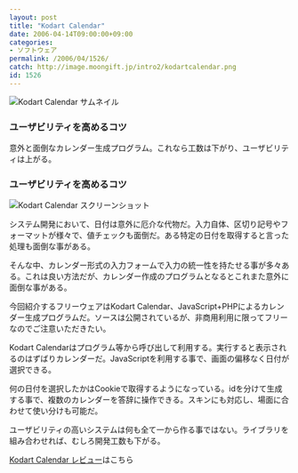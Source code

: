 ```yaml
---
layout: post
title: "Kodart Calendar"
date: 2006-04-14T09:00:00+09:00
categories:
- ソフトウェア
permalink: /2006/04/1526/
catch: http://image.moongift.jp/intro2/kodartcalendar.png
id: 1526
---
```

 ![Kodart Calendar サムネイル](http://image.moongift.jp/intro2/kodartcalendar.t.png "Kodart Calendar サムネイル")
  

### ユーザビリティを高めるコツ
  
意外と面倒なカレンダー生成プログラム。これなら工数は下がり、ユーザビリティは上がる。  
<!--more-->  

### ユーザビリティを高めるコツ
  

![Kodart Calendar スクリーンショット](http://image.moongift.jp/intro2/kodartcalendar.png "Kodart Calendar スクリーンショット")

  

システム開発において、日付は意外に厄介な代物だ。入力自体、区切り記号やフォーマットが様々で、値チェックも面倒だ。ある特定の日付を取得すると言った処理も面倒な事がある。

  

そんな中、カレンダー形式の入力フォームで入力の統一性を持たせる事が多々ある。これは良い方法だが、カレンダー作成のプログラムとなるとこれまた意外に面倒な事がある。

  

今回紹介するフリーウェアはKodart Calendar、JavaScript+PHPによるカレンダー生成プログラムだ。ソースは公開されているが、非商用利用に限ってフリーなのでご注意いただきたい。

  

Kodart Calendarはプログラム等から呼び出して利用する。実行すると表示されるのはずばりカレンダーだ。JavaScriptを利用する事で、画面の偏移なく日付が選択できる。

  

何の日付を選択したかはCookieで取得するようになっている。idを分けて生成する事で、複数のカレンダーを答辞に操作できる。スキンにも対応し、場面に合わせて使い分けも可能だ。

  

ユーザビリティの高いシステムは何も全て一から作る事ではない。ライブラリを組み合わせれば、むしろ開発工数も下がる。

  

[Kodart Calendar レビュー](http://fw.moongift.jp/review/i-1529.html)はこちら

